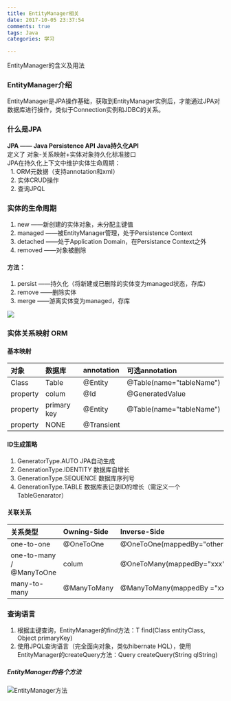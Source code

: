 ```yaml
---
title: EntityManager相关
date: 2017-10-05 23:37:54  
comments: true  
tags: Java  
categories: 学习  

---
```

EntityManager的含义及用法
<!--more-->
### EntityManager介绍
EntityManager是JPA操作基础，获取到EntityManager实例后，才能通过JPA对数据库进行操作，类似于Connection实例和JDBC的关系。
### 什么是JPA
**JPA —— Java Persistence API  Java持久化API**  
定义了 对象-关系映射+实体对象持久化标准接口  
JPA在持久化上下文中维护实体生命周期：  
&nbsp;&nbsp;1. ORM元数据（支持annotation和xml）  
&nbsp;&nbsp;2. 实体CRUD操作  
&nbsp;&nbsp;2. 查询JPQL  

### 实体的生命周期
1. new ——新创建的实体对象，未分配主键值  
2. managed ——被EntityManager管理，处于Persistence Context  
3. detached ——处于Application Domain，在Persistance Context之外  
4. removed ——对象被删除  

#### 方法：
1. persist ——持久化（将新建或已删除的实体变为managed状态，存库）  
2. remove ——删除实体  
3. merge ——游离实体变为managed，存库  
<div style="width:60%;align:center" >  
<img src="https://timgsa.baidu.com/timg?image&quality=80%20&size=b10000_10000&sec=1507292305525&di=5c933128fa51ab422023b3310969573d&imgtype=jpg&src=http%3A%2F%2Fe.hiphotos.baidu.com%2Fimage%2Fpic%2Fitem%2Fa9d3fd1f4134970a2c76ab5b9ecad1c8a7865db8.jpg"/>
</div>  

### 实体关系映射 ORM
#### 基本映射  
| 对象 | 数据库 | annotation | 可选annotation |  
| :------ | :------- | :--------- | :------ |  
| Class | Table | @Entity | @Table(name="tableName") |  
| property | colum | @Id | @GeneratedValue |  
| property | primary key | @Entity | @Table(name="tableName") |  
| property | NONE | @Transient |     |  

#### ID生成策略
1. GeneratorType.AUTO JPA自动生成
2. GenerationType.IDENTITY 数据库自增长
3. GenerationType.SEQUENCE 数据库序列号
4. GenerationType.TABLE 数据库表记录ID的增长（需定义一个TableGenarator）

#### 关联关系
| 关系类型 | Owning-Side | Inverse-Side |  
| :------ | :------- | :--------- |  
| one-to-one | @OneToOne | @OneToOne(mappedBy="othersideName") |  
| one-to-many / @ManyToOne | colum | @OneToMany(mappedBy="xxx") |  
| many-to-many | @ManyToMany | @ManyToMany(mappedBy ="xxx") |  

### 查询语言
1. 根据主键查询，EntityManager的find方法：T find(Class entityClass, Object primaryKey)  
2. 使用JPQL查询语言（完全面向对象，类似hibernate HQL），使用EntityManager的createQuery方法：Query createQuery(String qlString)  
##### EntityManager的各个方法
![EntityManager方法](https://timgsa.baidu.com/timg?image&quality=80%20&size=b10000_10000&sec=1507467896237&di=7ce1661ed3e030471ba1624402867d55&imgtype=jpg&src=http%3A%2F%2Fb.hiphotos.baidu.com%2Fimage%2Fpic%2Fitem%2F91529822720e0cf30e1627830146f21fbf09aae1.jpg)

